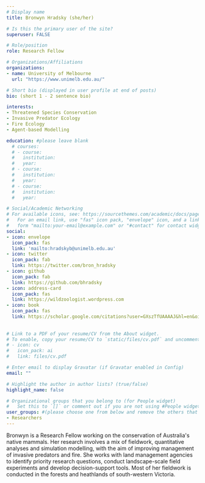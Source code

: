 ```yaml
---
# Display name
title: Bronwyn Hradsky (she/her)

# Is this the primary user of the site?
superuser: FALSE

# Role/position
role: Research Fellow

# Organizations/Affiliations
organizations:
- name: University of Melbourne
  url: "https://www.unimelb.edu.au/"

# Short bio (displayed in user profile at end of posts)
bio: (short 1 - 2 sentence bio)

interests:
- Threatened Species Conservation
- Invasive Predator Ecology
- Fire Ecology
- Agent-based Modelling

education: #please leave blank
  # courses:
  # - course:
  #   institution:
  #   year:
  # - course:
  #   institution:
  #   year:
  # - course:
  #   institution:
  #   year:

# Social/Academic Networking
# For available icons, see: https://sourcethemes.com/academic/docs/page-builder/#icons
#   For an email link, use "fas" icon pack, "envelope" icon, and a link in the
#   form "mailto:your-email@example.com" or "#contact" for contact widget.
social:
- icon: envelope
  icon_pack: fas
  link: 'mailto:hradskyb@unimelb.edu.au'
- icon: twitter
  icon_pack: fab
  link: https://twitter.com/bron_hradsky
- icon: github
  icon_pack: fab
  link: https://github.com/bhradsky
- icon: address-card
  icon_pack: fas
  link: https://wildzoologist.wordpress.com
- icon: book
  icon_pack: fas
  link: https://scholar.google.com/citations?user=GXszTfUAAAAJ&hl=en&oi=ao
    
  
# Link to a PDF of your resume/CV from the About widget.
# To enable, copy your resume/CV to `static/files/cv.pdf` and uncomment the lines below.
# - icon: cv
#   icon_pack: ai
#   link: files/cv.pdf

# Enter email to display Gravatar (if Gravatar enabled in Config)
email: ""

# Highlight the author in author lists? (true/false)
highlight_name: false

# Organizational groups that you belong to (for People widget)
#   Set this to `[]` or comment out if you are not using #People widget.
user_groups: #(please choose one from below and remove the others that aren't needed)
- Researchers
---
```



Bronwyn is a Research Fellow working on the conservation of Australia's native mammals.  Her research involves a mix of fieldwork, quantitative analyses and simulation modelling, with the aim of improving management of invasive predators and fire. She works with land management agencies to identify priority research questions, conduct landscape-scale field experiments and develop decision-support tools. Most of her fieldwork is conducted in the forests and heathlands of south-western Victoria. 
